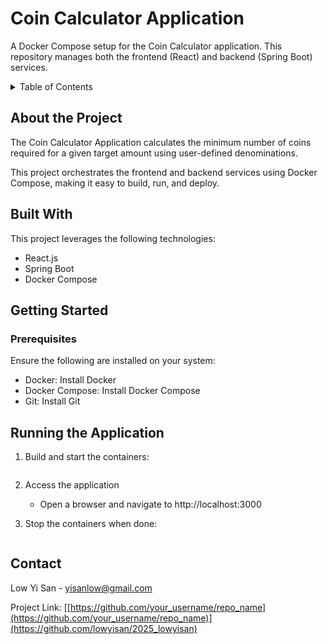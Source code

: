 # Coin Calculator Application
A Docker Compose setup for the Coin Calculator application. This repository manages both the frontend (React) and backend (Spring Boot) services.

<details>
  <summary>Table of Contents</summary>
  <ol>
    <li>
      <a href="#about-the-project">About The Project</a>
      <ul>
        <li><a href="#built-with">Built With</a></li>
      </ul>
    </li>
    <li>
      <a href="#getting-started">Getting Started</a>
      <ul>
        <li><a href="#prerequisites">Prerequisites</a></li>
        <li><a href="#runningtheapp">Running the Application</a></li>
      </ul>
    </li>
    <li><a href="#contact">Contact</a></li>
  </ol>
</details>

## About the Project

The Coin Calculator Application calculates the minimum number of coins required for a given target amount using user-defined denominations.

This project orchestrates the frontend and backend services using Docker Compose, making it easy to build, run, and deploy.

## Built With

This project leverages the following technologies:

* React.js
* Spring Boot
* Docker Compose

## Getting Started

### Prerequisites

Ensure the following are installed on your system:

* Docker: Install Docker
* Docker Compose: Install Docker Compose
* Git: Install Git

## Running the Application

1. Build and start the containers:
    
   ```docker-compose up --build
   ```

2. Access the application
   * Open a browser and navigate to http://localhost:3000

3. Stop the containers when done:
   ```docker-compose down
   ```

## Contact

Low Yi San - yisanlow@gmail.com

Project Link: [[https://github.com/your_username/repo_name](https://github.com/your_username/repo_name)](https://github.com/lowyisan/2025_lowyisan)
